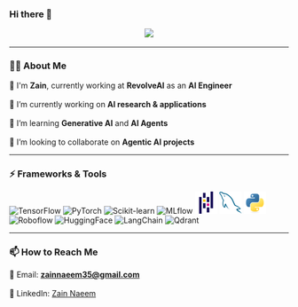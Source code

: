 ### Hi there 👋

<div align="center">
  <img src="https://github.com/zainnaeem64/zainnaeem64/assets/129911429/4fd6986b-50e1-4239-9520-1f7dd3efa43a" width="400"/>
</div>

---

### 👨‍💻 About Me  
🚀 I'm **Zain**, currently working at **RevolveAI** as an **AI Engineer** <br>  
🔭 I’m currently working on **AI research & applications** <br>  
🌱 I’m learning **Generative AI** and **AI Agents** <br>  
🤝 I’m looking to collaborate on **Agentic AI projects** <br>  

---

### ⚡ Frameworks & Tools  

<p align="left">
  <img src="https://www.vectorlogo.zone/logos/tensorflow/tensorflow-icon.svg" width="40" height="40" alt="TensorFlow"/> 
  <img src="https://www.vectorlogo.zone/logos/pytorch/pytorch-icon.svg" width="40" height="40" alt="PyTorch"/> 
  <img src="https://upload.wikimedia.org/wikipedia/commons/0/05/Scikit_learn_logo_small.svg" width="40" height="40" alt="Scikit-learn"/> 
  <img src="https://mlflow.org/docs/latest/_static/MLflow-logo-final-black.png" width="60" height="40" alt="MLflow"/> 
  <img src="https://raw.githubusercontent.com/devicons/devicon/master/icons/pandas/pandas-original.svg" width="40" height="40" alt="Pandas"/> 
  <img src="https://raw.githubusercontent.com/devicons/devicon/master/icons/mysql/mysql-original.svg" width="40" height="40" alt="SQL"/> 
  <img src="https://raw.githubusercontent.com/devicons/devicon/master/icons/python/python-original.svg" width="40" height="40" alt="Python"/> 
  <img src="https://raw.githubusercontent.com/roboflow-ai/roboflow-brand/main/mark/roboflow-mark.png" width="40" height="40" alt="Roboflow"/> 
  <img src="https://huggingface.co/front/assets/huggingface_logo-noborder.svg" width="40" height="40" alt="HuggingFace"/> 
  <img src="https://avatars.githubusercontent.com/u/126733545?s=200&v=4" width="40" height="40" alt="LangChain"/> 
  <img src="https://qdrant.tech/images/logo.svg" width="40" height="40" alt="Qdrant"/> 
</p>

---

### 📫 How to Reach Me  
📧 Email: **zainnaeem35@gmail.com** <br>  
💼 LinkedIn: [Zain Naeem](https://www.linkedin.com/in/zain-naeem-8a51aa140/) <br> 

